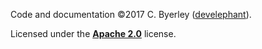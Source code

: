 Code and documentation ©2017 C. Byerley ([develephant](develephant.com)).

Licensed under the __[Apache 2.0](https://www.apache.org/licenses/LICENSE-2.0)__ license.
